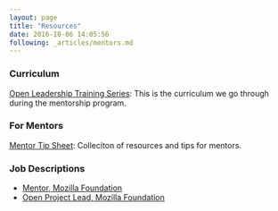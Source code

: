 ```yaml
---
layout: page
title: "Resources"
date: 2016-10-06 14:05:56
following: _articles/mentors.md
---
```


### Curriculum
[Open Leadership Training Series](https://mzl.la/open-leadership): This is the curriculum we go through during the mentorship program.

### For Mentors
[Mentor Tip Sheet](https://github.com/mozilla/leadership-training/blob/master/for_mentors/tip_sheet.md): Colleciton of resources and tips for mentors.

### Job Descriptions
* [Mentor, Mozilla Foundation](https://docs.google.com/document/d/1H_YT-Nlr0WeEvwW9p4Np6--sVmKKHBSq57PHN3HTk58/pub)
* [Open Project Lead, Mozilla Foundation](https://docs.google.com/document/d/1OPJ4_V8HQ-o1haON8j-ZRXeWrmerU-4cbIMcjxhpL_Y/pub)
